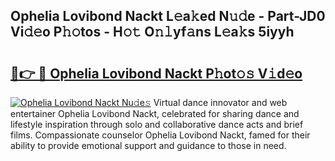 ## Ophelia Lovibond Nackt L𝚎a𝚔ed N𝚞𝚍e - Part-JD0 Vi𝚍𝚎o P𝚑𝚘tos - H𝚘𝚝 O𝚗𝚕yf𝚊ns L𝚎a𝚔s 5iyyh

# <h2><a href="http://kf51b46.oniu.top/?m=Ophelia+Lovibond+Nackt">🔗👉 🔴 Ophelia Lovibond Nackt P𝚑ot𝚘𝚜 V𝚒d𝚎o</a></h2>

[![Ophelia Lovibond Nackt Nu𝚍e𝚜](https://i.imgur.com/0qMVB7G.gif)](http://kf51b46.oniu.top/?m=Ophelia+Lovibond+Nackt)
Virtual dance innovator and web entertainer Ophelia Lovibond Nackt, celebrated for sharing dance and lifestyle inspiration through solo and collaborative dance acts and brief films. Compassionate counselor Ophelia Lovibond Nackt, famed for their ability to provide emotional support and guidance to those in need.  
